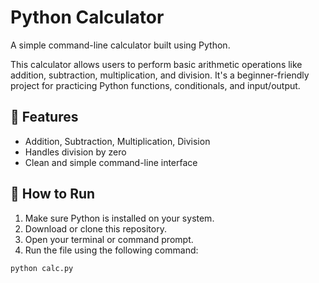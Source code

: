 # Python Calculator

A simple command-line calculator built using Python.

This calculator allows users to perform basic arithmetic operations like addition, subtraction, multiplication, and division. It's a beginner-friendly project for practicing Python functions, conditionals, and input/output.

## 🔧 Features

- Addition, Subtraction, Multiplication, Division
- Handles division by zero
- Clean and simple command-line interface

## 🧪 How to Run

1. Make sure Python is installed on your system.
2. Download or clone this repository.
3. Open your terminal or command prompt.
4. Run the file using the following command:

```bash
python calc.py
